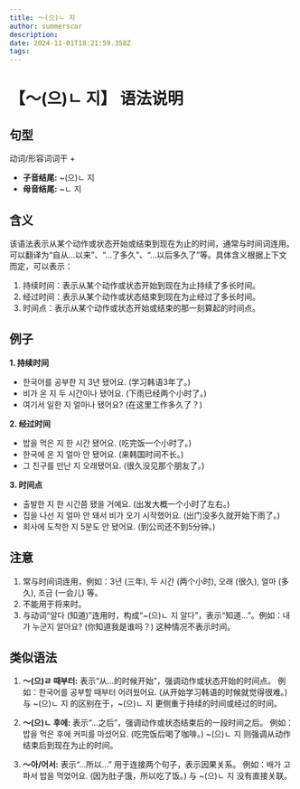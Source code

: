```yaml
---
title: 〜(으)ㄴ 지
author: summerscar
description:
date: 2024-11-01T18:21:59.358Z
tags:
---
```


# 【〜(으)ㄴ 지】 语法说明

## 句型

动词/形容词词干 +

* **子音结尾:** ~(으)ㄴ 지
* **母音结尾:** ~ㄴ 지


## 含义

该语法表示从某个动作或状态开始或结束到现在为止的时间，通常与时间词连用。可以翻译为“自从...以来”、“...了多久”、“...以后多久了”等。具体含义根据上下文而定，可以表示：

1. 持续时间：表示从某个动作或状态开始到现在为止持续了多长时间。
2. 经过时间：表示从某个动作或状态结束到现在为止经过了多长时间。
3. 时间点：表示从某个动作或状态开始或结束的那一刻算起的时间点。


## 例子

**1. 持续时间**

* <Speak>한국어를 공부한 지 3년 됐어요.</Speak>  (学习韩语3年了。)
* <Speak>비가 온 지 두 시간이나 됐어요.</Speak> (下雨已经两个小时了。)
* <Speak>여기서 일한 지 얼마나 됐어요?</Speak> (在这里工作多久了？)


**2. 经过时间**

* <Speak>밥을 먹은 지 한 시간 됐어요.</Speak> (吃完饭一个小时了。)
* <Speak>한국에 온 지 얼마 안 됐어요.</Speak> (来韩国时间不长。)
* <Speak>그 친구를 만난 지 오래됐어요.</Speak> (很久没见那个朋友了。)


**3. 时间点**

* <Speak>출발한 지 한 시간쯤 됐을 거예요.</Speak> (出发大概一个小时了左右。)
* <Speak>집을 나선 지 얼마 안 돼서 비가 오기 시작했어요.</Speak> (出门没多久就开始下雨了。)
* <Speak>회사에 도착한 지 5분도 안 됐어요.</Speak> (到公司还不到5分钟。)


## 注意

1.  常与时间词连用，例如：3년 (三年), 두 시간 (两个小时), 오래 (很久), 얼마 (多久), 조금 (一会儿) 等。
2.  不能用于将来时。
3.  与动词“알다 (知道)”连用时，构成“~(으)ㄴ 지 알다”，表示“知道...”。例如：<Speak>내가 누군지 알아요?</Speak> (你知道我是谁吗？)  这种情况不表示时间。


## 类似语法

1. **〜(으)ㄹ 때부터:**  表示“从...的时候开始”，强调动作或状态开始的时间点。 例如：<Speak>한국어를 공부할 때부터 어려웠어요.</Speak> (从开始学习韩语的时候就觉得很难。)  与 \~(으)ㄴ 지 的区别在于，~(으)ㄴ 지  更侧重于持续的时间或经过的时间。

2. **〜(으)ㄴ 후에:** 表示“...之后”，强调动作或状态结束后的一段时间之后。 例如：<Speak>밥을 먹은 후에 커피를 마셨어요.</Speak> (吃完饭后喝了咖啡。)  ~(으)ㄴ 지 则强调从动作结束后到现在为止的时间。

3. **〜아/어서:**  表示“...所以...” 用于连接两个句子，表示因果关系。 例如：<Speak>배가 고파서 밥을 먹었어요.</Speak> (因为肚子饿，所以吃了饭。) 与 ~(으)ㄴ 지 没有直接关联。
